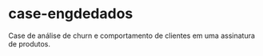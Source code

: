 # case-engdedados
Case de análise de churn e comportamento de clientes em uma assinatura de produtos.
